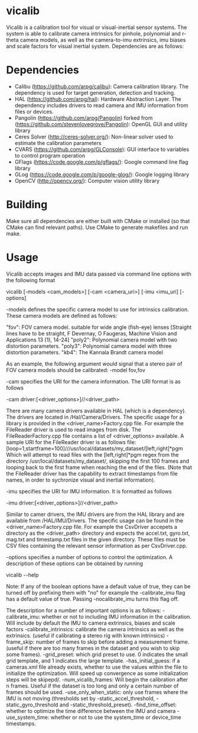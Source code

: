 vicalib
=======

Vicalib is a calibration tool for visual or visual-inertial sensor systems. The system is able to calibrate camera intrinsics for pinhole, polynomial and r-theta camera models, as well as the camera-to-imu extrinsics, imu biases and scale factors for visual inertial system. Dependencies are as follows:

Dependencies
============

- Calibu (https://github.com/arpg/calibu): Camera calibration library. The dependency is used for target generation, detection and tracking.
- HAL (https://github.com/arpg/hal): Hardware Abstraction Layer. The dependency includes drivers to read camera and IMU information from files or devices.
- Pangolin (https://github.com/arpg/Pangolin) forked from (https://github.com/stevenlovegrove/Pangolin): OpenGL GUI and utility library
- Ceres Solver (http://ceres-solver.org/): Non-linear solver used to estimate the calibration parameters
- CVARS (https://github.com/arpg/GLConsole): GUI interface to variables to control program operation
- GFlags (https://code.google.com/p/gflags/): Google command line flag library
- GLog (https://code.google.com/p/google-glog/): Google logging library
- OpenCV (http://opencv.org/): Computer vision utility library

Building
========
Make sure all dependencies are either built with CMake or installed (so that CMake can find relevant paths). Use CMake to generate makefiles and run make.

Usage
=====
Vicalib accepts images and IMU data passed via command line options with the following format 

vicalib [-models <cam_models>] [-cam <camera_uri>] [-imu <imu_uri] [-options]

-models defines the specific camera model to use for intrinsics calibration. These camera models are defined as follows:

  "fov": FOV camera model. suitable for wide angle (fish-eye) lenses [Straight lines have to be straight, F Devernay, O Faugeras, Machine Vision and Applications 13 (1), 14-24]
  "poly2": Polynomial camera model with two distortion parameters.
  "poly3": Polynomial camera model with three distortion parameters.
  "kb4": The Kannala Brandt camera model
  
  As an example, the following argument would signal that a stereo pair of FOV camera models should be calibrated:
  -model fov,fov
  
-cam specifies the URI for the camera information. The URI format is as follows

  -cam driver:[<driver_options>]//<driver_path>
  
  There are many camera drivers available in HAL (which is a dependency). The drivers are located in /Hal/Camera/Drivers. The specific usage for a library is provided in the <driver_name>Factory.cpp file. For example the FileReader driver is used to read images from disk. The FileReaderFactory.cpp file contains a list of <driver_options> available. A sample URI for the FileReader driver is as follows 
  file:[loop=1,startframe=100]///usr/local/datasets/my_dataset/[left,right]*pgm
  Which will attempt to read files with the [left,right]*pgm regex from the directory /usr/local/datasets/my_dataset/, skipping the first 100 frames and looping back to the first frame when reaching the end of the files.
  (Note that the FileReader driver has the capability to extract timestamps from file names, in order to sychronize visual and inertial information).
  
-imu specifies the URI for IMU information. It is formatted as follows

  -imu driver:[<driver_options>]//<driver_path>
  
  Similar to camer drivers, the IMU drivers are from the HAL library and are available from /HAL/IMU/Drivers. The specific usage can be found in the <driver_name>Factory.cpp file. For example the CsvDriver accepets a directory as the <driver_path> directory and expects the accel.txt, gyro.txt, mag.txt and timestamp.txt files in the given directory. These files must be CSV files containing the relevant sensor information as per CsvDriver.cpp.
  
-options specifies a number of options to control the optimization. A description of these options can be obtained by running

  vicalib --help
  
  Note: If any of the boolean options have a default value of true, they can be turned off by prefixing them with "no" for example the -calibrate_imu flag has a default value of true. Passing -nocalibrate_imu turns this flag off.
  
  The description for a number of important options is as follows:
  -calibrate_imu: whether or not to including IMU information in the calibration. Will include by default the IMU to camera extrinsics, biases and scale factors
  -calibrate_intrinsics: calibrate the camera intrinsics as well as the extrinsics. (useful if calibrating a stereo rig with known intrinsics)
  -frame_skip: number of frames to skip before adding a measurement frame. (useful if there are too many frames in the dataset and you wish to skip some frames).
  -grid_preset: which grid preset to use. 0 indicates the small grid template, and 1 indicates the large template.
  -has_initial_guess: if a cameras.xml file already exists, whether to use the values within the file to initialize the optimization. Will speed up convergence as some initialization steps will be skipepd/.
  -num_vicalib_frames: Will begin the calibration after n frames. Useful if the dataset is too long and only a certain number of frames should be used.
  -use_only_when_static: only use frames where the IMU is not moving (thresholds set by -static_accel_threshold, -static_gyro_threshold and -static_threshold_preset).
  -find_time_offset: whether to optimize the time difference between the IMU and camera
  -use_system_time: whether or not to use the system_time or device_time timestamps. 
  

